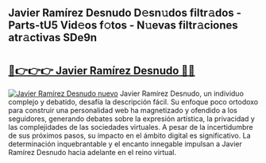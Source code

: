 ## Javier Ramírez Desnudo D𝚎sn𝚞dos filtr𝚊dos - Parts-tU5 Vid𝚎os f𝚘tos - N𝚞evas filtr𝚊ciones atr𝚊ctivas SDe9n

# <h2><a href="http://mba835b.tromn.icu/?c=Javier+Ram%c3%adrez+Desnudo">🔗👉👉👉 Javier Ramírez Desnudo 🔗🔗</a></h2>

[![Javier Ramírez Desnudo nuevo](https://i.imgur.com/pEAQMta.gif)](http://mba835b.tromn.icu/?c=Javier+Ram%c3%adrez+Desnudo)
Javier Ramírez Desnudo, un individuo complejo y debatido, desafía la descripción fácil. Su enfoque poco ortodoxo para construir una personalidad web ha magnetizado y ofendido a los seguidores, generando debates sobre la expresión artística, la privacidad y las complejidades de las sociedades virtuales. A pesar de la incertidumbre de sus próximos pasos, su impacto en el ámbito digital es significativo. La determinación inquebrantable y el encanto innegable impulsan a Javier Ramírez Desnudo hacia adelante en el reino virtual.
